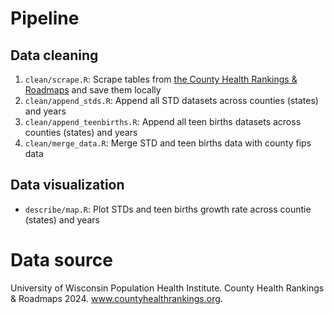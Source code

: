 # Pipeline 

## Data cleaning 

1. `clean/scrape.R`: Scrape tables from [the County Health Rankings & Roadmaps](https://www.countyhealthrankings.org/health-data/health-factors/health-behaviors/sexual-activity/sexually-transmitted-infections?year=2024) and save them locally
2. `clean/append_stds.R`: Append all STD datasets across counties (states) and years
3. `clean/append_teenbirths.R`: Append all teen births datasets across counties (states) and years
4. `clean/merge_data.R`: Merge STD and teen births data with county fips data

## Data visualization

- `describe/map.R`: Plot STDs and teen births growth rate across countie (states) and years

# Data source 

University of Wisconsin Population Health Institute. County Health Rankings & Roadmaps 2024. www.countyhealthrankings.org. 

